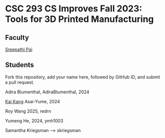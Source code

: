# CSC 293 CS Improves Fall 2023: Tools for 3D Printed Manufacturing

## Faculty

[Sreepathi Pai](https://cs.rochester.edu/~sree/)

## Students

Fork this repository, add your name here, followed by GitHub ID, and submit a pull request.

Adira Blumenthal, AdiraBlumenthal, 2024

[Kai Kang](https://github.com/Asai-Yume) Asai-Yume, 2024

Roy Wang 2025, redrn

Yumeng He, 2024, ymh1003

Samantha Kriegsman --> skriegsman
